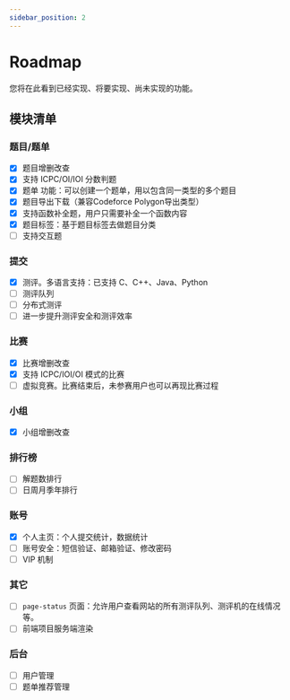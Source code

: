 ```yaml
---
sidebar_position: 2
---
```


# Roadmap

您将在此看到已经实现、将要实现、尚未实现的功能。

## 模块清单
### 题目/题单
- [x] 题目增删改查
- [x] 支持 ICPC/OI/IOI 分数判题
- [x] 题单 功能：可以创建一个题单，用以包含同一类型的多个题目
- [x] 题目导出下载（兼容Codeforce Polygon导出类型）
- [x] 支持函数补全题，用户只需要补全一个函数内容
- [x] 题目标签：基于题目标签去做题目分类
- [ ] 支持交互题

### 提交
- [x] 测评。多语言支持：已支持 C、C++、Java、Python
- [ ] 测评队列
- [ ] 分布式测评
- [ ] 进一步提升测评安全和测评效率

### 比赛
- [x] 比赛增删改查
- [x] 支持 ICPC/IOI/OI 模式的比赛
- [ ] 虚拟竞赛。比赛结束后，未参赛用户也可以再现比赛过程

### 小组
- [x] 小组增删改查

### 排行榜
- [ ] 解题数排行
- [ ] 日周月季年排行

### 账号
- [x] 个人主页：个人提交统计，数据统计
- [ ] 账号安全：短信验证、邮箱验证、修改密码
- [ ] VIP 机制

### 其它
- [ ] `page-status` 页面：允许用户查看网站的所有测评队列、测评机的在线情况等。
- [ ] 前端项目服务端渲染

### 后台
- [ ] 用户管理
- [ ] 题单推荐管理
